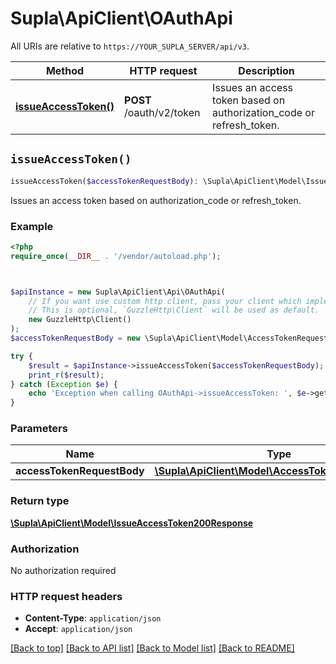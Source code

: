 # Supla\ApiClient\OAuthApi

All URIs are relative to `https://YOUR_SUPLA_SERVER/api/v3`.

Method | HTTP request | Description
------------- | ------------- | -------------
[**issueAccessToken()**](OAuthApi.md#issueAccessToken) | **POST** /oauth/v2/token | Issues an access token based on authorization_code or refresh_token.


## `issueAccessToken()`

```php
issueAccessToken($accessTokenRequestBody): \Supla\ApiClient\Model\IssueAccessToken200Response
```

Issues an access token based on authorization_code or refresh_token.

### Example

```php
<?php
require_once(__DIR__ . '/vendor/autoload.php');



$apiInstance = new Supla\ApiClient\Api\OAuthApi(
    // If you want use custom http client, pass your client which implements `GuzzleHttp\ClientInterface`.
    // This is optional, `GuzzleHttp\Client` will be used as default.
    new GuzzleHttp\Client()
);
$accessTokenRequestBody = new \Supla\ApiClient\Model\AccessTokenRequestBody(); // \Supla\ApiClient\Model\AccessTokenRequestBody

try {
    $result = $apiInstance->issueAccessToken($accessTokenRequestBody);
    print_r($result);
} catch (Exception $e) {
    echo 'Exception when calling OAuthApi->issueAccessToken: ', $e->getMessage(), PHP_EOL;
}
```

### Parameters

Name | Type | Description  | Notes
------------- | ------------- | ------------- | -------------
 **accessTokenRequestBody** | [**\Supla\ApiClient\Model\AccessTokenRequestBody**](../Model/AccessTokenRequestBody.md)|  |

### Return type

[**\Supla\ApiClient\Model\IssueAccessToken200Response**](../Model/IssueAccessToken200Response.md)

### Authorization

No authorization required

### HTTP request headers

- **Content-Type**: `application/json`
- **Accept**: `application/json`

[[Back to top]](#) [[Back to API list]](../../README.md#endpoints)
[[Back to Model list]](../../README.md#models)
[[Back to README]](../../README.md)
